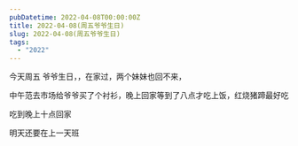 ```yaml
---
pubDatetime: 2022-04-08T00:00:00Z
title: 2022-04-08(周五爷爷生日)
slug: 2022-04-08(周五爷爷生日)
tags:
  - "2022"
---
```


今天周五 爷爷生日，，在家过，两个妹妹也回不来，

中午范去市场给爷爷买了个衬衫，晚上回家等到了八点才吃上饭，红烧猪蹄最好吃

吃到晚上十点回家

明天还要在上一天班

